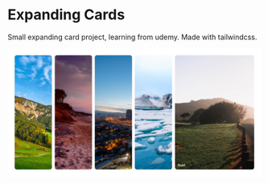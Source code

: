 # Expanding Cards

Small expanding card project, learning from udemy. Made with tailwindcss.


![screenshot](./assets/screenshot.jpeg)

